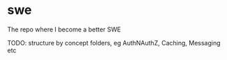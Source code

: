 # swe
The repo where I become a better SWE


TODO: structure by concept folders, eg AuthNAuthZ, Caching, Messaging etc
